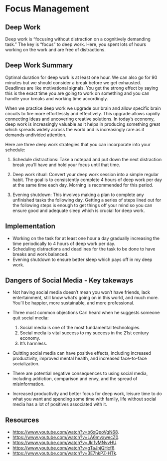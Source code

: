 # Focus Management #

## Deep Work ##

Deep work is “focusing without distraction on a cognitively demanding task.” The key is “focus” to deep work. Here, you spent lots of hours working on the work and are free of distractions.

## Deep Work Summary ##

Optimal duration for deep work is at least one hour. We can also go for 90 minutes but we should consider a break before we get exhausted. Deadlines are like motivational signals. You get the strong effect by saying this is the exact time you are going to work on something and you can handle your breaks and working time accordingly.

When we practice deep work we upgrade our brain and allow specific brain circuits to fire more effortlessly and effectively. This upgrade allows rapidly connecting ideas and uncovering creative solutions. In today’s economy, deep work is increasingly valuable as it helps in producing something great which spreads widely across the world and is increasingly rare as it demands undivided attention.

Here are three deep work strategies that you can incorporate into your
schedule:

1. Schedule distractions: Take a notepad and put down the next distraction
break you’ll have and hold your focus until that time.

2. Deep work ritual: Convert your deep work session into a simple regular habit. The goal is to consistently complete 4 hours of deep work per day at the same time each day. Morning is recommended for this period.
  
3. Evening shutdown: This involves making a plan to complete any unfinished
tasks the following day. Getting a series of steps lined out for the following
steps is enough to get things off your mind so you can ensure good and
adequate sleep which is crucial for deep work.

## Implementation ##

- Working on the task for at least one hour a day gradually increasing the time
periodically to 4 hours of deep work per day.
- Scheduling distractions and deadlines for the task to be done to have breaks
and work balanced.
- Evening shutdown to ensure better sleep which pays off in my deep work.

## Dangers of Social Media - Key takeways ##

- Not having social media doesn’t mean you won’t have friends, lack entertainment, still know what’s going on in this world, and much more. You’ll be happier, more sustainable, and more professional.
- Three most common objections Carl heard when he suggests someone quit social media:
  
  1. Social media is one of the most fundamental technologies.
  2. Social media is vital success to my success in the 21st century economy.
  3. It’s harmless.

- Quitting social media can have positive effects, including increased productivity, improved mental health, and increased face-to-face socialization.
- There are potential negative consequences to using social media, including addiction, comparison and envy, and the spread of misinformation.
- Increased productivity and better focus for deep work, leisure time to do what you want and spending some time with family, life without social media has a lot of positives associated with it.

## Resources ##

- <https://www.youtube.com/watch?v=b6xQpoVgN68>.
- <https://www.youtube.com/watch?v=LA6mvxwecZ0>.
- <https://www.youtube.com/watch?v=Jkl1vMNvvHU>.
- <https://www.youtube.com/watch?v=gTaJhjQHcf8>.
- <https://www.youtube.com/watch?v=3E7hkPZ-HTk>.

